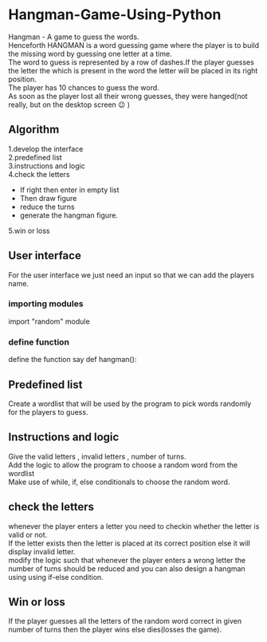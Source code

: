 # Hangman-Game-Using-Python
Hangman - A game to guess the words. </br>
Henceforth HANGMAN is a word guessing game where the player is to build the missing word by guessing one letter at a time.</br>
The word to guess is represented by a row of dashes.If the player guesses the letter the which is present in the word the letter will be placed in its right position.</br>
The player has 10 chances to guess the word.</br>
As soon as the player lost all their wrong guesses, they were hanged(not really, but on the desktop screen 😉 ) </br>

## Algorithm
1.develop the interface</br>
2.predefined list</br>
3.instructions and logic</br>
4.check the letters </br>
 * If right then enter in empty list</br>
 * Then draw figure</br>
 * reduce the turns</br>
 * generate the hangman figure.</br>
 
5.win or loss

## User interface
For the user interface we just need an input so that we can add the players name.</br>

### importing modules
import "random" module</br>
### define function
define the function say def hangman():

## Predefined list
Create a wordlist that will be used by the program to pick words randomly for the players to guess.</br>

## Instructions and logic
Give the valid letters , invalid letters , number of turns.</br>
Add the logic to allow the program to choose a random word from the wordlist</br>
Make use of while, if, else conditionals to choose the random word.

## check the letters
whenever the player enters a letter you need to checkin whether the letter is valid or not.</br>
If the letter exists then the letter is placed at its correct position else it will display invalid letter.</br>
modify the logic such that whenever the player enters a wrong letter the number of turns should be reduced and you can also design a hangman using using if-else condition.</br>

## Win or loss
If the player guesses all the letters of the random word correct in given number of turns then the player wins else dies(losses the game). 



